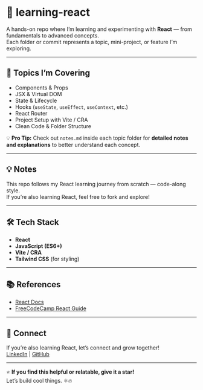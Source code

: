 # 🧠 learning-react

A hands-on repo where I’m learning and experimenting with **React** — from fundamentals to advanced concepts.  
Each folder or commit represents a topic, mini-project, or feature I’m exploring.

---

## 🚀 Topics I’m Covering
- Components & Props  
- JSX & Virtual DOM  
- State & Lifecycle  
- Hooks (`useState`, `useEffect`, `useContext`, etc.)  
- React Router  
- Project Setup with Vite / CRA  
- Clean Code & Folder Structure

💡 **Pro Tip:** Check out `notes.md` inside each topic folder for **detailed notes and explanations** to better understand each concept.

---

## 💡 Notes
This repo follows my React learning journey from scratch — code-along style.  
If you’re also learning React, feel free to fork and explore!  

---

## 🛠️ Tech Stack
- **React**  
- **JavaScript (ES6+)**  
- **Vite / CRA**  
- **Tailwind CSS** (for styling)

---

## 📚 References
- [React Docs](https://react.dev/)  
- [FreeCodeCamp React Guide](https://www.freecodecamp.org/news/tag/react/)  

---

## 👋 Connect
If you’re also learning React, let’s connect and grow together!  
[LinkedIn](https://linkedin.com/in/vasusinghal-dev) | [GitHub](https://github.com/vasusinghal-dev)

---

⭐ **If you find this helpful or relatable, give it a star!**  
Let’s build cool things. ⚛️🔥

